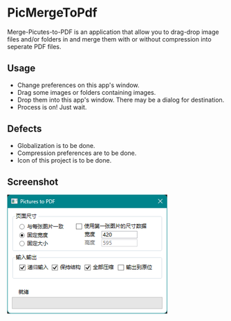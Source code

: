 # PicMergeToPdf

Merge-Picutes-to-PDF is an application that allow you to drag-drop image files and/or folders in and merge them with or without compression into seperate PDF files.

## Usage

 - Change preferences on this app's window.
 - Drag some images or folders containing images.
 - Drop them into this app's window. There may be a dialog for destination.
 - Process is on! Just wait.

## Defects

 - Globalization is to be done.
 - Compression preferences are to be done.
 - Icon of this project is to be done.

## Screenshot

<img src="doc/mainui.png">
